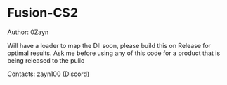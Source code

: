 # Fusion-CS2

Author: 0Zayn

Will have a loader to map the Dll soon, please build this on Release for optimal results.
Ask me before using any of this code for a product that is being released to the pulic

Contacts: zayn100 (Discord)
